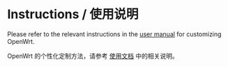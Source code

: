 # Instructions / 使用说明

Please refer to the relevant instructions in the [user manual](../documents) for customizing OpenWrt.

OpenWrt 的个性化定制方法，请参考 [使用文档](../documents/README.cn.md) 中的相关说明。

